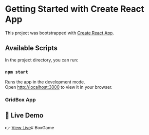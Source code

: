 # Getting Started with Create React App

This project was bootstrapped with [Create React App](https://github.com/facebook/create-react-app).

## Available Scripts

In the project directory, you can run:

### `npm start`

Runs the app in the development mode.\
Open [http://localhost:3000](http://localhost:3000) to view it in your browser.

### GridBox App 

## 🚀 Live Demo

👉 [View Live](https://kirandhakal.github.io/GridBox/)# BoxGame
